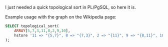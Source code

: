 I just needed a quick topological sort in PL/PgSQL, so here it is.

Example usage with the graph on the Wikipedia page:

```SQL
SELECT topological_sort(
    ARRAY[5,7,3,11,8,2,9,10],
    hstore '11 => "{5,7}", 8 => "{7,3}", 2 => "{11}", 9 => "{8,11}", 10 => "{3,11}"'
);
```

